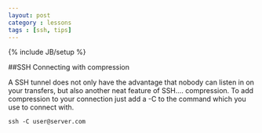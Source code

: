 ```yaml
---
layout: post
category : lessons
tags : [ssh, tips]
---
```

{% include JB/setup %}


##SSH Connecting with compression

A SSH tunnel does not only have the advantage that nobody can listen in on your transfers, 
but also another neat feature of SSH.... compression. 
To add compression to your connection just add a -C to the command which you use to connect with.

	ssh -C user@server.com